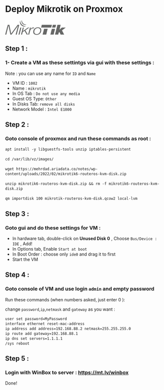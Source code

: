 # Deploy Mikrotik on Proxmox
<img src="https://raw.githubusercontent.com/ariadata/proxmox-templates-helpers/main/static/icons/mikrotik-2.png" alt="Mikrotik on Proxmox" height="48" />

## Step 1 :
### 1- Create a VM as these settintgs via gui with these settings :
Note : you can use any name for `ID` and `Name`

- VM ID : `1002`
- Name : `mikrotik`
- In OS Tab : `Do not use any media`
- Guest OS Type: `Other`
- In Disks Tab:  `remove all disks`
- Network Model : `Intel E1000`

## Step 2 : 
### Goto console of proxmox and run these commands as root :
```
apt install -y libguestfs-tools unzip iptables-persistent

cd /var/lib/vz/images/

wget https://mehrdad.ariadata.co/notes/wp-content/uploads/2022/02/mikrotik6-routeros-kvm-disk.zip

unzip mikrotik6-routeros-kvm-disk.zip && rm -f mikrotik6-routeros-kvm-disk.zip

qm importdisk 100 mikrotik-routeros-kvm-disk.qcow2 local-lvm
```

## Step 3 :
### Goto gui and do these settings for VM :
- In hardware tab, double-click on **Unused Disk 0** , Choose `Bus/Device : IDE` , Add!
- In Options tab, Enable `Start at boot`
- In Boot Order : choose only `ide0` and drag it to first 
- Start the VM

## Step 4 :
### Goto console of VM and use login `admin` and empty password
Run these commands (when numbers asked, just enter 0 ):

change `password`,`ip`,`netmask` and `gateway` as you want :
```
user set password=MyPassword
interface ethernet reset-mac-address
ip address add address=192.168.88.2 netmask=255.255.255.0
ip route add gateway=192.168.88.1
ip dns set servers=1.1.1.1
/sys reboot
```

## Step 5 :
### Login with WinBox to server : https://mt.lv/winbox

Done!